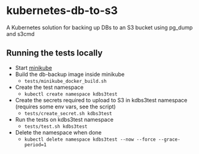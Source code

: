 # kubernetes-db-to-s3
A Kubernetes solution for backing up DBs to an S3 bucket using pg_dump and s3cmd


## Running the tests locally

* Start [minikube](https://kubernetes.io/docs/getting-started-guides/minikube/)
* Build the db-backup image inside minikube
  * `tests/minikube_docker_build.sh`
* Create the test namespace
  * `kubectl create namespace kdbs3test`
* Create the secrets required to upload to S3 in kdbs3test namespace (requires some env vars, see the script)
  * `tests/create_secret.sh kdbs3test`
* Run the tests on kdbs3test namespace
  * `tests/test.sh kdbs3test`
* Delete the namespace when done
  * `kubectl delete namespace kdbs3test --now --force --grace-period=1`
